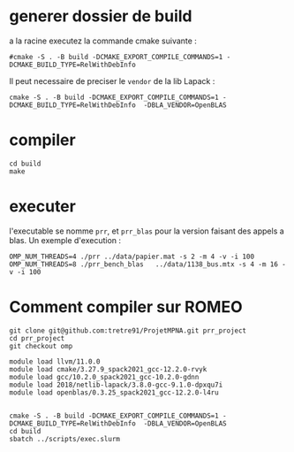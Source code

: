 # generer dossier de build

a la racine executez la commande cmake suivante :
```
#cmake -S . -B build -DCMAKE_EXPORT_COMPILE_COMMANDS=1 -DCMAKE_BUILD_TYPE=RelWithDebInfo
```

Il peut necessaire de preciser le `vendor` de la lib Lapack :

```
cmake -S . -B build -DCMAKE_EXPORT_COMPILE_COMMANDS=1 -DCMAKE_BUILD_TYPE=RelWithDebInfo  -DBLA_VENDOR=OpenBLAS
```

# compiler

```
cd build
make
```

# executer

l'executable se nomme `prr`, et `prr_blas` pour la version faisant des appels a blas.
Un exemple d'execution :
```
OMP_NUM_THREADS=4 ./prr ../data/papier.mat -s 2 -m 4 -v -i 100
OMP_NUM_THREADS=8 ./prr_bench_blas   ../data/1138_bus.mtx -s 4 -m 16 -v -i 100
```




# Comment compiler sur ROMEO

```
git clone git@github.com:tretre91/ProjetMPNA.git prr_project
cd prr_project
git checkout omp

module load llvm/11.0.0
module load cmake/3.27.9_spack2021_gcc-12.2.0-rvyk
module load gcc/10.2.0_spack2021_gcc-10.2.0-gdnn
module load 2018/netlib-lapack/3.8.0-gcc-9.1.0-dpxqu7i
module load openblas/0.3.25_spack2021_gcc-12.2.0-l4ru


cmake -S . -B build -DCMAKE_EXPORT_COMPILE_COMMANDS=1 -DCMAKE_BUILD_TYPE=RelWithDebInfo  -DBLA_VENDOR=OpenBLAS
cd build
sbatch ../scripts/exec.slurm
```



